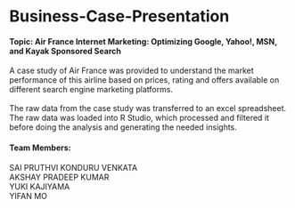 # Business-Case-Presentation

#### Topic: Air France Internet Marketing: Optimizing Google, Yahoo!, MSN, and Kayak Sponsored Search

A case study of Air France was provided to understand the market performance of this airline based on prices, rating and offers available on different search engine marketing platforms. <br> <br>
The raw data from the case study was transferred to an excel spreadsheet. The raw data was loaded into R Studio, which processed and filtered it before doing the analysis and generating the needed insights.

#### Team Members:
SAI PRUTHVI KONDURU VENKATA <br>
AKSHAY PRADEEP KUMAR <br>
YUKI KAJIYAMA <br>
YIFAN MO <br>
